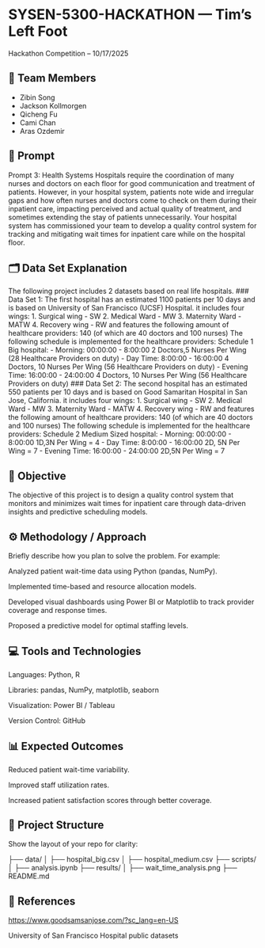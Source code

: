 # SYSEN-5300-HACKATHON — Tim’s Left Foot

Hackathon Competition – 10/17/2025

## 🧠 Team Members

- Zibin Song
- Jackson Kollmorgen
- Qicheng Fu
- Cami Chan
- Aras Ozdemir


## 🧩 Prompt

Prompt 3: Health Systems
Hospitals require the coordination of many nurses and doctors on each floor for good communication and treatment of patients. However, in your hospital system, patients note wide and irregular gaps and how often nurses and doctors come to check on them during their inpatient care, impacting perceived and actual quality of treatment, and sometimes extending the stay of patients unnecessarily. Your hospital system has commissioned your team to develop a quality control system for tracking and mitigating wait times for inpatient care while on the hospital floor.



## 🗂️ Data Set Explanation

The following project includes 2 datasets based on real life hospitals. ### Data Set 1: The first hospital has an estimated 1100 patients per 10 days and is based on University of San Francisco (UCSF) Hospital. it includes four wings: 1. Surgical wing - SW 2. Medical Ward - MW 3. Maternity Ward - MATW 4. Recovery wing - RW and features the following amount of healthcare providers: 140 (of which are 40 doctors and 100 nurses) The following schedule is implemented for the healthcare providers: Schedule 1 Big hospital: - Morning: 00:00:00 - 8:00:00 2 Doctors,5 Nurses Per Wing (28 Healthcare Providers on duty) - Day Time: 8:00:00 - 16:00:00 4 Doctors, 10 Nurses Per Wing (56 Healthcare Providers on duty) - Evening Time: 16:00:00 - 24:00:00 4 Doctors, 10 Nurses Per Wing (56 Healthcare Providers on duty) ### Data Set 2: The second hospital has an estimated 550 patients per 10 days and is based on Good Samaritan Hospital in San Jose, California. it includes four wings: 1. Surgical wing - SW 2. Medical Ward - MW 3. Maternity Ward - MATW 4. Recovery wing - RW and features the following amount of healthcare providers: 140 (of which are 40 doctors and 100 nurses) The following schedule is implemented for the healthcare providers: Schedule 2 Medium Sized hospital: - Morning: 00:00:00 - 8:00:00 1D,3N Per Wing = 4 - Day Time: 8:00:00 - 16:00:00 2D, 5N Per Wing = 7 - Evening Time: 16:00:00 - 24:00:00 2D,5N Per Wing = 7

## 🎯 Objective

The objective of this project is to design a quality control system that monitors and minimizes wait times for inpatient care through data-driven insights and predictive scheduling models.

## ⚙️ Methodology / Approach

Briefly describe how you plan to solve the problem.
For example:

Analyzed patient wait-time data using Python (pandas, NumPy).

Implemented time-based and resource allocation models.

Developed visual dashboards using Power BI or Matplotlib to track provider coverage and response times.

Proposed a predictive model for optimal staffing levels.

## 💻 Tools and Technologies

Languages: Python, R

Libraries: pandas, NumPy, matplotlib, seaborn

Visualization: Power BI / Tableau

Version Control: GitHub

## 📊 Expected Outcomes

Reduced patient wait-time variability.

Improved staff utilization rates.

Increased patient satisfaction scores through better coverage.

## 📁 Project Structure

Show the layout of your repo for clarity:

├── data/
│   ├── hospital_big.csv
│   ├── hospital_medium.csv
├── scripts/
│   ├── analysis.ipynb
├── results/
│   ├── wait_time_analysis.png
├── README.md


## 📜 References

https://www.goodsamsanjose.com/?sc_lang=en-US

University of San Francisco Hospital public datasets
